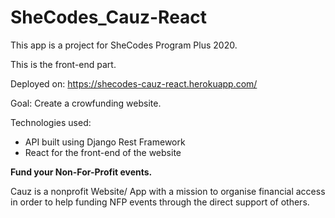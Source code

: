 # SheCodes_Cauz-React

This app is a project for SheCodes Program Plus 2020.

This is the front-end part.

Deployed on: https://shecodes-cauz-react.herokuapp.com/ 

Goal: Create a crowfunding website.

Technologies used:
- API built using Django Rest Framework
- React for the front-end of the website

**Fund your Non-For-Profit events.**

Cauz is a nonprofit Website/ App with a mission to organise financial access in order to help funding NFP events through the direct support of others.

